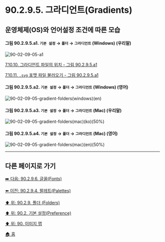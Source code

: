 # 90.2.9.5. 그라디언트(Gradients)
## 운영체제(OS)와 언어설정 조건에 따른 모습

<a id="90-02-09-05-a1"></a>

#### 그림 90.2.9.5.a1. `기본 설정` → `폴더` → `그라디언트` (Windows) (우리말)
![90-02-09-05-a1](https://github.com/wonder13662/gimp/assets/15767104/80176c1a-aa96-4021-a089-aeb950c150eb)

[7.10.10. 그라디언트 파일의 위치 - 그림 90.2.9.5.a1](./07-10-10-gradient_file_location.md#90-02-09-05-a1)

[7.10.11. `.svg` 포맷 파일 불러오기 - 그림 90.2.9.5.a1](./07-10-11-import_svg.md#90-02-09-05-a1)

<a id="90-02-09-05-a2"></a>

#### 그림 90.2.9.5.a2. `기본 설정` → `폴더` → `그라디언트` (Windows) (영어)
![90-02-09-05-gradient-folders(windows)(en)](https://github.com/wonder13662/gimp/assets/15767104/9eb4e4be-332a-48de-a9ed-b08631aabeff)

#### 그림 90.2.9.5.a3. `기본 설정` → `폴더` → `그라디언트` (Mac) (우리말)
![90-02-09-05-gradient-folders(mac)(ko)(50%)](https://github.com/wonder13662/gimp/assets/15767104/e2b93cd0-11c1-46b1-a5bd-2d11af384127)

#### 그림 90.2.9.5.a4. `기본 설정` → `폴더` → `그라디언트` (Mac) (영어)
![90-02-09-05-gradient-folders(mac)(en)(50%)](https://github.com/wonder13662/gimp/assets/15767104/4899c1f1-2931-48ba-b705-cf940768ef03)

***

## 다른 페이지로 가기

[➡️ 다음: 90.2.9.6. 글꼴(Fonts)](./90-02-09-06-fonts.md)

[⬅️ 이전: 90.2.9.4. 팔레트(Palettes)](./90-02-09-04-palettes.md)

[⬆️ 위: 90.2.9. 폴더 (Folders)](./90-02-09-00-folders.md)

[⬆️ 위: 90.2. 기본 설정(Preference)](./90-02-00-preference.md)

[⬆️ 위: 90. 이미지 맵](./90-00-image-map.md)

[🏠 홈](./00-home.md)
